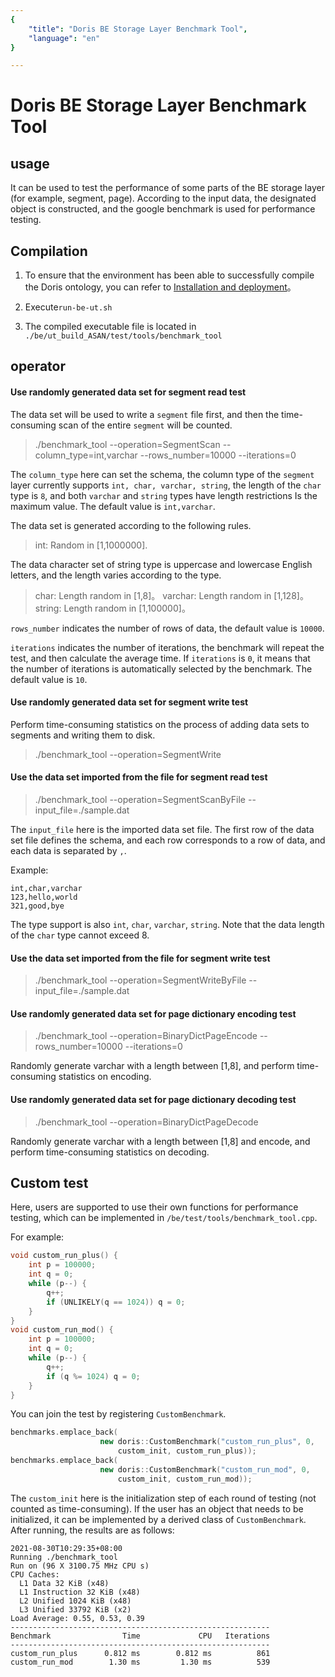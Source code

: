 ```yaml
---
{
    "title": "Doris BE Storage Layer Benchmark Tool",
    "language": "en"
}

---
```


<!-- 
Licensed to the Apache Software Foundation (ASF) under one
or more contributor license agreements.  See the NOTICE file
distributed with this work for additional information
regarding copyright ownership.  The ASF licenses this file
to you under the Apache License, Version 2.0 (the
"License"); you may not use this file except in compliance
with the License.  You may obtain a copy of the License at

  http://www.apache.org/licenses/LICENSE-2.0

Unless required by applicable law or agreed to in writing,
software distributed under the License is distributed on an
"AS IS" BASIS, WITHOUT WARRANTIES OR CONDITIONS OF ANY
KIND, either express or implied.  See the License for the
specific language governing permissions and limitations
under the License.
-->

# Doris BE Storage Layer Benchmark Tool

## usage

It can be used to test the performance of some parts of the BE storage layer (for example, segment, page). According to the input data, the designated object is constructed, and the google benchmark is used for performance testing. 

## Compilation

1. To ensure that the environment has been able to successfully compile the Doris ontology, you can refer to [Installation and deployment](../../docs/install/source-install/compilation)。

2. Execute`run-be-ut.sh`

3. The compiled executable file is located in `./be/ut_build_ASAN/test/tools/benchmark_tool`

## operator

#### Use randomly generated data set for segment read test 

The data set will be used to write a `segment` file first, and then the time-consuming scan of the entire `segment` will be counted. 

> ./benchmark_tool --operation=SegmentScan --column_type=int,varchar --rows_number=10000 --iterations=0

The `column_type` here can set the schema, the column type of the `segment` layer currently supports `int, char, varchar, string`, the length of the `char` type is `8`, and both `varchar` and `string` types have length restrictions Is the maximum value. The default value is `int,varchar`. 

The data set is generated according to the following rules. 
>int: Random in [1,1000000]. 

The data character set of string type is uppercase and lowercase English letters, and the length varies according to the type. 
> char: Length random in [1,8]。
> varchar: Length random in [1,128]。 
> string: Length random in [1,100000]。

`rows_number` indicates the number of rows of data, the default value is `10000`. 

`iterations` indicates the number of iterations, the benchmark will repeat the test, and then calculate the average time. If `iterations` is `0`, it means that the number of iterations is automatically selected by the benchmark. The default value is `10`. 

#### Use randomly generated data set for segment write test 

Perform time-consuming statistics on the process of adding data sets to segments and writing them to disk. 

> ./benchmark_tool --operation=SegmentWrite

#### Use the data set imported from the file for segment read test 

> ./benchmark_tool --operation=SegmentScanByFile --input_file=./sample.dat

The `input_file` here is the imported data set file. 
The first row of the data set file defines the schema, and each row corresponds to a row of data, and each data is separated by `,`. 

Example: 
```
int,char,varchar
123,hello,world
321,good,bye
```

The type support is also `int`, `char`, `varchar`, `string`. Note that the data length of the `char` type cannot exceed 8. 

#### Use the data set imported from the file for segment write test 

> ./benchmark_tool --operation=SegmentWriteByFile --input_file=./sample.dat

#### Use randomly generated data set for page dictionary encoding test 

> ./benchmark_tool --operation=BinaryDictPageEncode --rows_number=10000 --iterations=0

Randomly generate varchar with a length between [1,8], and perform time-consuming statistics on encoding. 

#### Use randomly generated data set for page dictionary decoding test 

> ./benchmark_tool --operation=BinaryDictPageDecode

Randomly generate varchar with a length between [1,8] and encode, and perform time-consuming statistics on decoding. 

## Custom test

Here, users are supported to use their own functions for performance testing, which can be implemented in `/be/test/tools/benchmark_tool.cpp`. 

For example: 
```cpp
void custom_run_plus() {
    int p = 100000;
    int q = 0;
    while (p--) {
        q++;
        if (UNLIKELY(q == 1024)) q = 0;
    }
}
void custom_run_mod() {
    int p = 100000;
    int q = 0;
    while (p--) {
        q++;
        if (q %= 1024) q = 0;
    }
}
```
You can join the test by registering `CustomBenchmark`. 
```cpp
benchmarks.emplace_back(
                    new doris::CustomBenchmark("custom_run_plus", 0,
                    	custom_init, custom_run_plus));
benchmarks.emplace_back(
                    new doris::CustomBenchmark("custom_run_mod", 0,
                    	custom_init, custom_run_mod));
```
The `custom_init` here is the initialization step of each round of testing (not counted as time-consuming). If the user has an object that needs to be initialized, it can be implemented by a derived class of `CustomBenchmark`. 
After running, the results are as follows: 
```
2021-08-30T10:29:35+08:00
Running ./benchmark_tool
Run on (96 X 3100.75 MHz CPU s)
CPU Caches:
  L1 Data 32 KiB (x48)
  L1 Instruction 32 KiB (x48)
  L2 Unified 1024 KiB (x48)
  L3 Unified 33792 KiB (x2)
Load Average: 0.55, 0.53, 0.39
----------------------------------------------------------
Benchmark                Time             CPU   Iterations
----------------------------------------------------------
custom_run_plus      0.812 ms        0.812 ms          861
custom_run_mod        1.30 ms         1.30 ms          539
```
